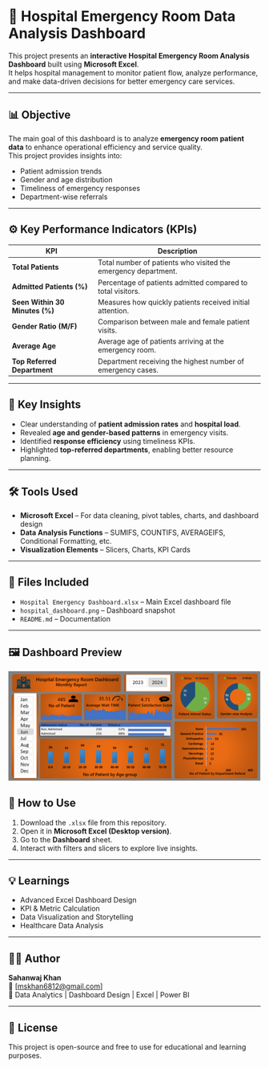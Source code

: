 # 🏥 Hospital Emergency Room Data Analysis Dashboard

This project presents an **interactive Hospital Emergency Room Analysis Dashboard** built using **Microsoft Excel**.  
It helps hospital management to monitor patient flow, analyze performance, and make data-driven decisions for better emergency care services.

---

## 📊 Objective
The main goal of this dashboard is to analyze **emergency room patient data** to enhance operational efficiency and service quality.  
This project provides insights into:
- Patient admission trends  
- Gender and age distribution  
- Timeliness of emergency responses  
- Department-wise referrals  

---

## ⚙️ Key Performance Indicators (KPIs)

| KPI | Description |
|-----|--------------|
| **Total Patients** | Total number of patients who visited the emergency department. |
| **Admitted Patients (%)** | Percentage of patients admitted compared to total visitors. |
| **Seen Within 30 Minutes (%)** | Measures how quickly patients received initial attention. |
| **Gender Ratio (M/F)** | Comparison between male and female patient visits. |
| **Average Age** | Average age of patients arriving at the emergency room. |
| **Top Referred Department** | Department receiving the highest number of emergency cases. |

---

## 🧠 Key Insights
- Clear understanding of **patient admission rates** and **hospital load**.  
- Revealed **age and gender-based patterns** in emergency visits.  
- Identified **response efficiency** using timeliness KPIs.  
- Highlighted **top-referred departments**, enabling better resource planning.  

---

## 🛠 Tools Used
- **Microsoft Excel** – For data cleaning, pivot tables, charts, and dashboard design  
- **Data Analysis Functions** – SUMIFS, COUNTIFS, AVERAGEIFS, Conditional Formatting, etc.  
- **Visualization Elements** – Slicers, Charts, KPI Cards  

---

## 📂 Files Included
- `Hospital Emergency Dashboard.xlsx` – Main Excel dashboard file  
- `hospital_dashboard.png` – Dashboard snapshot  
- `README.md` – Documentation  

---
## 🖼️ Dashboard Preview

![Hospital Emergency Dashboard](hospital%20dashboard.png)





## 🚀 How to Use
1. Download the `.xlsx` file from this repository.  
2. Open it in **Microsoft Excel (Desktop version)**.  
3. Go to the **Dashboard** sheet.  
4. Interact with filters and slicers to explore live insights.  

---

## 💡 Learnings
- Advanced Excel Dashboard Design  
- KPI & Metric Calculation  
- Data Visualization and Storytelling  
- Healthcare Data Analysis  

---

## 👨‍💻 Author
**Sahanwaj Khan**  
📧 [mskhan6812@gmail.com]  
💼 Data Analytics | Dashboard Design | Excel | Power BI  

---

## 📜 License
This project is open-source and free to use for educational and learning purposes.


